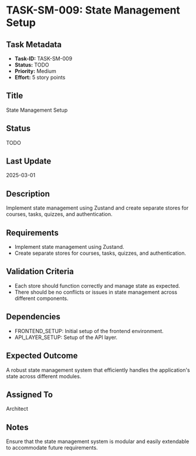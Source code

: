 # TASK-SM-009: State Management Setup

## Task Metadata

- **Task-ID:** TASK-SM-009
- **Status:** TODO
- **Priority:** Medium
- **Effort:** 5 story points

## Title

State Management Setup

## Status

TODO

## Last Update

2025-03-01

## Description

Implement state management using Zustand and create separate stores for courses, tasks, quizzes, and authentication.

## Requirements

- Implement state management using Zustand.
- Create separate stores for courses, tasks, quizzes, and authentication.

## Validation Criteria

- Each store should function correctly and manage state as expected.
- There should be no conflicts or issues in state management across different components.

## Dependencies

- FRONTEND_SETUP: Initial setup of the frontend environment.
- API_LAYER_SETUP: Setup of the API layer.

## Expected Outcome

A robust state management system that efficiently handles the application's state across different modules.

## Assigned To

Architect

## Notes

Ensure that the state management system is modular and easily extendable to accommodate future requirements.
